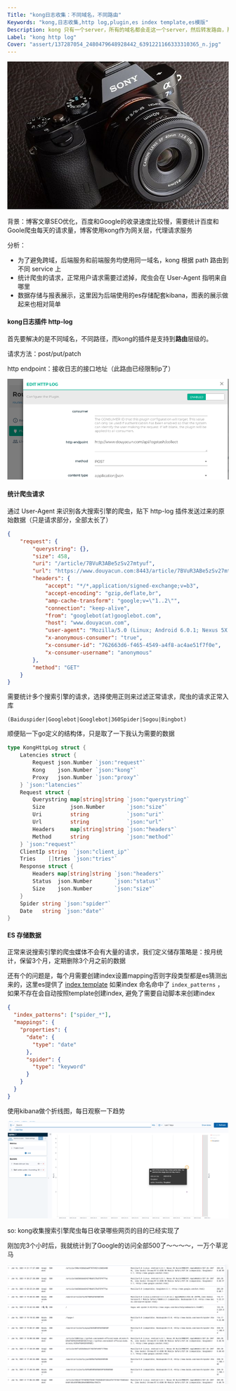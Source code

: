 ```yaml
---
Title: "kong日志收集：不同域名，不同路由"
Keywords: "kong,日志收集,http log,plugin,es index template,es模版"
Description: kong 只有一个server，所有的域名都会走这一个server，然后转发路由，那如何按不同域名收集日志？
Label: "kong http log"
Cover: "assert/137287054_2480479648928442_6391221166333310365_n.jpg"
---
```


![kong http log](assert/137287054_2480479648928442_6391221166333310365_n.jpg)

背景：博客文章SEO优化，百度和Google的收录速度比较慢，需要统计百度和Goole爬虫每天的请求量，博客使用kong作为网关层，代理请求服务

分析：

- 为了避免跨域，后端服务和前端服务均使用同一域名，kong 根据 path 路由到不同 service 上
- 统计爬虫的请求，正常用户请求需要过滤掉，爬虫会在 User-Agent 指明来自哪里
- 数据存储与报表展示，这里因为后端使用的es存储配套kibana，图表的展示做起来也相对简单

#### kong日志插件 http-log

首先要解决的是不同域名，不同路径，而kong的插件是支持到**路由**层级的。

请求方法：post/put/patch 

http endpoint：接收日志的接口地址（此路由已经限制ip了）

![image-20210116132443906](assert/image-20210116132443906.png)

#### 统计爬虫请求

通过 User-Agent 来识别各大搜索引擎的爬虫，贴下 http-log 插件发送过来的原始数据（只是请求部分，全部太长了）

```json
{
    "request": {
        "querystring": {},
        "size": 458,
        "uri": "/article/7BVuR3ABe5zSv27mtyuf",
        "url": "https://www.douyacun.com:8443/article/7BVuR3ABe5zSv27mtyuf",
        "headers": {
            "accept": "*/*,application/signed-exchange;v=b3",
            "accept-encoding": "gzip,deflate,br",
            "amp-cache-transform": "google;v=\"1..2\"",
            "connection": "keep-alive",
            "from": "googlebot(at)googlebot.com",
            "host": "www.douyacun.com",
            "user-agent": "Mozilla/5.0 (Linux; Android 6.0.1; Nexus 5X Build/MMB29P) AppleWebKit/537.36 (KHTML, like Gecko) Chrome/87.0.4280.90 Mobile Safari/537.36 (compatible; Googlebot/2.1; +http://www.google.com/bot.html)",
            "x-anonymous-consumer": "true",
            "x-consumer-id": "762663d6-f465-4549-a4f8-ac4ae51f7f0e",
            "x-consumer-username": "anonymous"
        },
        "method": "GET"
    }
}
```

需要统计多个搜索引擎的请求，选择使用正则来过滤正常请求，爬虫的请求正常入库

```regexp
(Baiduspider|Googlebot|Googlebot|360Spider|Sogou|Bingbot)
```

顺便贴一下go定义的结构体，只是取了一下我认为需要的数据

```go
type KongHttpLog struct {
	Latencies struct {
		Request json.Number `json:"request"`
		Kong    json.Number `json:"kong"`
		Proxy   json.Number `json:"proxy"`
	} `json:"latencies"`
	Request struct {
		Querystring map[string]string `json:"querystring"`
		Size        json.Number       `json:"size"`
		Uri         string            `json:"uri"`
		Url         string            `json:"url"`
		Headers     map[string]string `json:"headers"`
		Method      string            `json:"method"`
	} `json:"request"`
	ClientIp string  `json:"client_ip"`
	Tries    []tries `json:"tries"`
	Response struct {
		Headers map[string]string `json:"headers"`
		Status  json.Number       `json:"status"`
		Size    json.Number       `json:"size"`
	}
	Spider string `json:"spider"`
	Date   string `json:"date"`
}
```

#### ES 存储数据

正常来说搜索引擎的爬虫媒体不会有大量的请求，我们定义储存策略是：按月统计，保留3个月，定期删除3个月之前的数据

还有个的问题是，每个月需要创建index设置mapping否则字段类型都是es猜测出来的，这里es提供了 [index template](https://www.elastic.co/guide/en/elasticsearch/reference/7.10/indices-templates.html) 如果index 命名命中了 `index_patterns` ，如果不存在会自动按照template创建index, 避免了需要自动脚本来创建index

```json
{
  "index_patterns": ["spider_*"],  
  "mappings": {
    "properties": {
      "date": {
        "type": "date"
      },
      "spider": {
        "type": "keyword"
      }
    }
  }
}
```

使用kibana做个折线图，每日观察一下趋势

![image-20210116180415575](assert/image-20210116180415575.png)



so: kong收集搜索引擎爬虫每日收录哪些网页的目的已经实现了

刚加完3个小时后，我就统计到了Google的访问全部500了～～～～，一万个草泥马

![image-20210116213422686](assert/image-20210116213422686.png)

